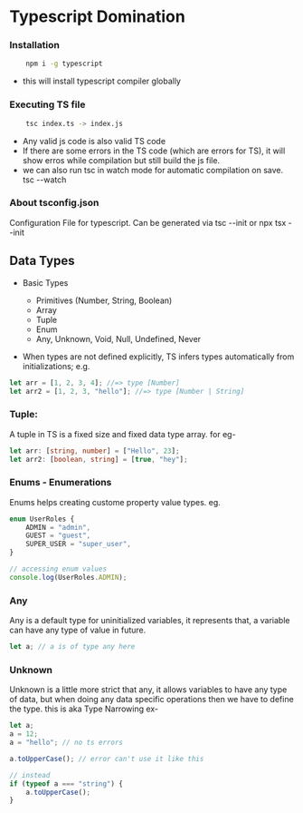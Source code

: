 # Typescript Domination

### Installation

```bash
    npm i -g typescript
```

-   this will install typescript compiler globally

### Executing TS file

```bash
    tsc index.ts -> index.js
```

-   Any valid js code is also valid TS code
-   If there are some errors in the TS code (which are errors for TS), it will show erros while compilation but still build the js file.
-   we can also run tsc in watch mode for automatic compilation on save.
    tsc --watch

### About tsconfig.json

Configuration File for typescript.
Can be generated via
tsc --init or npx tsx --init

## Data Types

-   Basic Types

    -   Primitives (Number, String, Boolean)
    -   Array
    -   Tuple
    -   Enum
    -   Any, Unknown, Void, Null, Undefined, Never

-   When types are not defined explicitly, TS infers types automatically from initializations;
    e.g.

```typescript
let arr = [1, 2, 3, 4]; //=> type [Number]
let arr2 = [1, 2, 3, "hello"]; //=> type [Number | String]
```

### Tuple:

A tuple in TS is a fixed size and fixed data type array. for eg-

```typescript
let arr: [string, number] = ["Hello", 23];
let arr2: [boolean, string] = [true, "hey"];
```

### Enums - Enumerations

Enums helps creating custome property value types. eg.

```typescript
enum UserRoles {
	ADMIN = "admin",
	GUEST = "guest",
	SUPER_USER = "super_user",
}

// accessing enum values
console.log(UserRoles.ADMIN);
```

### Any

Any is a default type for uninitialized variables, it represents that, a variable can have any type of value in future.

```typescript
let a; // a is of type any here
```

### Unknown

Unknown is a little more strict that any, it allows variables to have any type of data, but when doing any data specific operations then we have to define the type. this is aka Type Narrowing
ex-

```typescript
let a;
a = 12;
a = "hello"; // no ts errors

a.toUpperCase(); // error can't use it like this

// instead
if (typeof a === "string") {
	a.toUpperCase();
}
```
